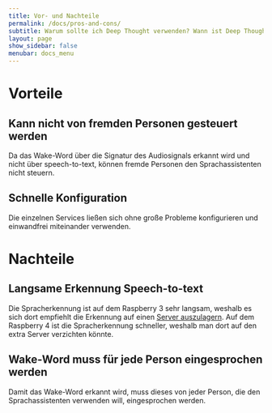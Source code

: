 ```yaml
---
title: Vor- und Nachteile
permalink: /docs/pros-and-cons/
subtitle: Warum sollte ich Deep Thought verwenden? Wann ist Deep Thought ungeeignet?
layout: page
show_sidebar: false
menubar: docs_menu
---
```


# Vorteile

## Kann nicht von fremden Personen gesteuert werden
Da das Wake-Word über die Signatur des Audiosignals erkannt wird und nicht über speech-to-text, können fremde Personen den Sprachassistenten nicht steuern.

## Schnelle Konfiguration
Die einzelnen Services ließen sich ohne große Probleme konfigurieren und einwandfrei miteinander verwenden.

# Nachteile

## Langsame Erkennung Speech-to-text
Die Spracherkennung ist auf dem Raspberry 3 sehr langsam, weshalb es sich dort empfiehlt die Erkennung auf einen [Server auszulagern](https://rhasspy.readthedocs.io/en/latest/speech-to-text/#remote-http-server). Auf dem Raspberry 4 ist die Spracherkennung schneller, weshalb man dort auf den extra Server verzichten könnte.

## Wake-Word muss für jede Person eingesprochen werden
Damit das Wake-Word erkannt wird, muss dieses von jeder Person, die den Sprachassistenten verwenden will, eingesprochen werden.
